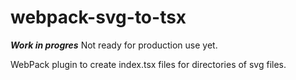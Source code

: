 
# webpack-svg-to-tsx

_**Work in progres**_ Not ready for production use yet.

WebPack plugin to create index.tsx files for directories of svg files.


